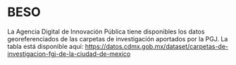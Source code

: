# BESO

La Agencia Digital de Innovación Pública tiene disponibles los datos georeferenciados de las carpetas de investigación ​aportados por la PGJ​. La tabla está disponible aquí: https://datos.cdmx.gob.mx/dataset/carpetas-de-investigacion-fgj-de-la-ciudad-de-mexico
